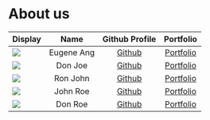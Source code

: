 # About us

Display |    Name    | Github Profile | Portfolio 
--------|:----------:|:--------------:|:---------:
![](https://avatars.githubusercontent.com/u/88082498?s=400&v=4) | Eugene Ang | [Github](https://github.com/EangJS) | [Portfolio](docs/team/eugeneang.md)
![](https://via.placeholder.com/100.png?text=Photo) |  Don Joe   | [Github](https://github.com/) | [Portfolio](docs/team/johndoe.md)
![](https://via.placeholder.com/100.png?text=Photo) |  Ron John  | [Github](https://github.com/) | [Portfolio](docs/team/johndoe.md)
![](https://via.placeholder.com/100.png?text=Photo) |  John Roe  | [Github](https://github.com/) | [Portfolio](docs/team/johndoe.md)
![](https://via.placeholder.com/100.png?text=Photo) |  Don Roe   | [Github](https://github.com/) | [Portfolio](docs/team/johndoe.md)
